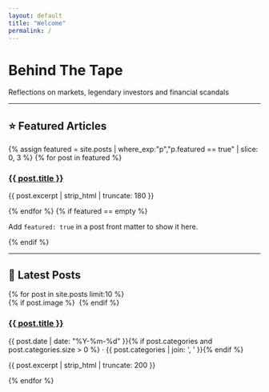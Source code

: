 ```yaml
---
layout: default
title: "Welcome"
permalink: /
---
```


<!-- 📈 Barra de cotizaciones estilo Wall Street -->
<div class="ticker-bar">
  <div class="tradingview-widget-container">
    <div class="tradingview-widget-container__widget"></div>
    <script type="text/javascript" src="https://s3.tradingview.com/external-embedding/embed-widget-ticker-tape.js" async>
    {
      "symbols": [
        { "proName": "FOREXCOM:SPXUSD", "title": "S&P 500" },
        { "proName": "NASDAQ:IXIC", "title": "NASDAQ" },
        { "proName": "DJI", "title": "Dow Jones" },
        { "proName": "CME_MINI:ES1!", "title": "E-Mini S&P Futures" },
        { "proName": "OANDA:EURUSD", "title": "EUR/USD" },
        { "proName": "COMEX:GC1!", "title": "Gold" },
        { "proName": "NYMEX:CL1!", "title": "Crude Oil" },
        { "proName": "BINANCE:BTCUSDT", "title": "Bitcoin" },
        { "proName": "BINANCE:ETHUSDT", "title": "Ethereum" }
      ],
      "showSymbolLogo": true,
      "colorTheme": "dark",
      "isTransparent": false,
      "displayMode": "adaptive",
      "locale": "en"
    }
    </script>
  </div>
</div>

<!-- Hero Title -->
<h1 class="hero-title">Behind The Tape</h1>
<p class="hero-subtitle">
  Reflections on markets, legendary investors and financial scandals
</p>

---

## ⭐ Featured Articles
<div class="featured-cards">
{% assign featured = site.posts | where_exp:"p","p.featured == true" | slice: 0, 3 %}
{% for post in featured %}
  <article class="card">
    <h3><a href="{{ post.url | relative_url }}">{{ post.title }}</a></h3>
    <p>{{ post.excerpt | strip_html | truncate: 180 }}</p>
  </article>
{% endfor %}
{% if featured == empty %}
  <p>Add <code>featured: true</code> in a post front matter to show it here.</p>
{% endif %}
</div>

---

## 📰 Latest Posts
<div class="post-cards">
{% for post in site.posts limit:10 %}
  <article class="post-card">
    {% if post.image %}
      <img class="post-thumb" src="{{ post.image | relative_url }}" alt="">
    {% endif %}
    <h3><a href="{{ post.url | relative_url }}">{{ post.title }}</a></h3>
    <p class="meta">
      {{ post.date | date: "%Y-%m-%d" }}{% if post.categories and post.categories.size > 0 %} · {{ post.categories | join: ', ' }}{% endif %}
    </p>
    <p>{{ post.excerpt | strip_html | truncate: 200 }}</p>
  </article>
{% endfor %}
</div>

